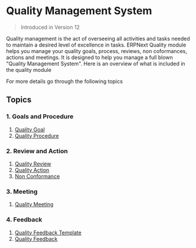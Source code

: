 <!-- add breadcrumbs -->
# Quality Management System

> Introduced in Version 12

 Quality management is the act of overseeing all activities and tasks needed to maintain a desired level of excellence in tasks. ERPNext Quality module helps you manage your quality goals, process, reviews, non coformances, actions and meetings. It is designed to help you manage a full blown "Quality Management System". Here is an overview of what is included in the quality module

 For more details go through the following topics

## Topics

### 1. Goals and Procedure

1. [Quality Goal](/docs/user/manual/en/quality-management/quality_goal)
1. [Quality Procedure](/docs/user/manual/en/quality-management/quality_procedure)

### 2. Review and Action

1. [Quality Review](/docs/user/manual/en/quality-management/quality_review)
1. [Quality Action](/docs/user/manual/en/quality-management/quality_action)
1. [Non Conformance](/docs/user/manual/en/quality-management/non-conformance)

### 3. Meeting

1. [Quality Meeting](/docs/user/manual/en/quality-management/quality_meeting)

### 4. Feedback

1. [Quality Feedback Template](/docs/user/manual/en/quality-management/quality-feedback-template)
1. [Quality Feedback](/docs/user/manual/en/quality-management/quality_feedback)
